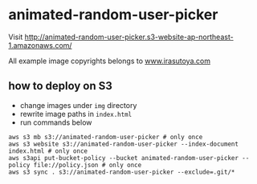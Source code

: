 # animated-random-user-picker

Visit http://animated-random-user-picker.s3-website-ap-northeast-1.amazonaws.com/

All example image copyrights belongs to www.irasutoya.com

## how to deploy on S3

- change images under `img` directory
- rewrite image paths in `index.html`
- run commands below

```
aws s3 mb s3://animated-random-user-picker # only once
aws s3 website s3://animated-random-user-picker --index-document index.html # only once
aws s3api put-bucket-policy --bucket animated-random-user-picker --policy file://policy.json # only once
aws s3 sync . s3://animated-random-user-picker --exclude=.git/*
```
